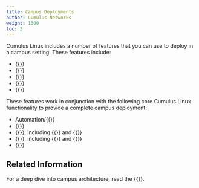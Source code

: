 ```yaml
---
title: Campus Deployments
author: Cumulus Networks
weight: 1300
toc: 3
---
```


Cumulus Linux includes a number of features that you can use to deploy in a campus setting. These features include:

- {{<link url="802.1X-Interfaces">}}
- {{<link url="Inter-subnet-Routing">}}
- {{<link url="Power-over-Ethernet-PoE" text="Power over Ethernet">}}
- {{<link url="TDR-Cable-Diagnostics" text="TDR - time domain reflectometer">}}
- {{<link url="Voice-VLAN">}}

These features work in conjunction with the following core Cumulus Linux functionality to provide a complete campus deployment:

- Automation/{{<link url="Zero-Touch-Provisioning-ZTP" text="zero touch provisioning">}}
- {{<link url="Switch-Port-Attributes#port-speed-and-duplex-mode" text="Half duplex mode">}}
- {{<link url="Layer-2">}}, including {{<link url="Link-Layer-Discovery-Protocol" text="LLDP">}} and {{<link url="Multi-Chassis-Link-Aggregation-MLAG" text="MLAG">}}
- {{<link url="Layer-3">}}, including {{<link url="Open-Shortest-Path-First-OSPF" text="OSPF">}} and {{<link url="Border-Gateway-Protocol-BGP" text="BGP">}}
- {{<link url="Buffer-and-Queue-Management" text="QoS">}}

## Related Information

For a deep dive into campus architecture, read the {{<exlink url="https://docs.cumulusnetworks.com/guides/campus-architecture-guide/" text="campus architecture solution guide">}}.
